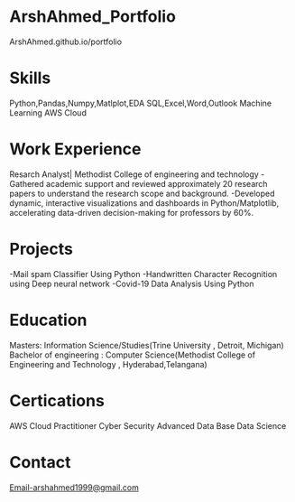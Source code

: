 # ArshAhmed_Portfolio
ArshAhmed.github.io/portfolio
# Skills
Python,Pandas,Numpy,Matlplot,EDA
SQL,Excel,Word,Outlook
Machine Learning
AWS Cloud
# Work Experience
Resarch Analyst| Methodist College of engineering and technology
     -Gathered academic support and reviewed approximately 20 research papers to understand the research scope and background.
     -Developed dynamic, interactive visualizations and dashboards in Python/Matplotlib, accelerating data-driven decision-making for professors by 60%.
# Projects
  -Mail spam Classifier Using Python
  -Handwritten Character Recognition using Deep neural network
  -Covid-19 Data Analysis Using Python
# Education

Masters: Information Science/Studies(Trine University , Detroit, Michigan) 
Bachelor of engineering : Computer Science(Methodist College of Engineering and Technology , Hyderabad,Telangana)
# Certications

AWS Cloud Practitioner
Cyber Security 
Advanced Data Base
Data Science

# Contact 
Email-arshahmed1999@gmail.com
